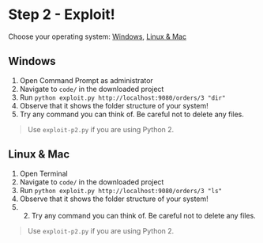 # Step 2 - Exploit!
Choose your operating system: [Windows](#windows), [Linux & Mac](#linux--Mac)

## Windows
1. Open Command Prompt as administrator
1. Navigate to `code/` in the downloaded project
1. Run `python exploit.py http://localhost:9080/orders/3 "dir"`
1. Observe that it shows the folder structure of your system!
2. Try any command you can think of. Be careful not to delete any files.

> Use `exploit-p2.py` if you are using Python 2.

## Linux & Mac

1. Open Terminal
1. Navigate to `code/` in the downloaded project
1. Run `python exploit.py http://localhost:9080/orders/3 "ls"`
1. Observe that it shows the folder structure of your system!
2. 2. Try any command you can think of. Be careful not to delete any files.

> Use `exploit-p2.py` if you are using Python 2.

